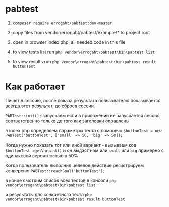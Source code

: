 # pabtest

1. `composer require errogaht/pabtest:dev-master`

2. copy files from vendor/errogaht/pabtest/example/* to project root

3. open in browser index.php, all needed code in this file

4. to view tests list run `php vendor\errogaht\pabtest\bin\pabtest list`

5. to view results  run `php vendor\errogaht\pabtest\bin\pabtest result buttonTest`

# Как работает

Пишет в сессию, после показа результата пользователю показывается всегда этот результат, до сброса сессии.

`PABTest::init();` запускаем если в приложении не запускается сессия, соответственно только до того как заголовки оправлены

в index.php определяем параметры теста с помощью `$buttonTest = new PABTest('buttonTest', ['small' => 50, 'big' => 50]);`

Когда нужно показать тот или иной вариант - вызываем код `$buttonTest->getVariant()` и он выдаст нам или `small` или `big` примерно с одинаковой вероятностью в 50%

Когда пользователь выполнил целевое действие регистрируем конверсию `PABTest::reachGoal('buttonTest');`

в конце смотрим список всех тестов в консоли `php vendor\errogaht\pabtest\bin\pabtest list`

и результаты для конкретного теста `php vendor\errogaht\pabtest\bin\pabtest result buttonTest`
